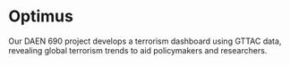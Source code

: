 # Optimus
Our DAEN 690 project develops a terrorism dashboard using GTTAC data, revealing global terrorism trends to aid policymakers and researchers.

